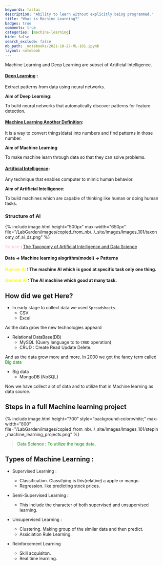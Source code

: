 ```yaml
---
keywords: fastai
description: "Ability to learn without explicitly being programmed."
title: "What is Machine Learning?"
badges: true
comments: true
categories: [machine-learning]
hide: false
search_exclude: false
nb_path: _notebooks/2021-10-27-ML-101.ipynb
layout: notebook
---
```


<!--
#################################################
### THIS FILE WAS AUTOGENERATED! DO NOT EDIT! ###
#################################################
# file to edit: _notebooks/2021-10-27-ML-101.ipynb
-->

<div class="container" id="notebook-container">
        
<div class="cell border-box-sizing text_cell rendered"><div class="inner_cell">
<div class="text_cell_render border-box-sizing rendered_html">
<p>Machine Learning and Deep Learning are subset of Artificial Intelligence.</p>
<h4 id="Deep-Learning-:"><strong><u>Deep Learning</u></strong> :<a class="anchor-link" href="#Deep-Learning-:"> </a></h4><p>Extract patterns from data using neural networks.</p>
<p><strong>Aim of Deep Learning</strong>:</p>
<p>To build neural networks that automatically discover patterns for feature detection.</p>
<h4 id="Machine-Learning-Another-Definition:"><strong><u>Machine Learning Another Definition</u></strong>:<a class="anchor-link" href="#Machine-Learning-Another-Definition:"> </a></h4><p>It is a way to convert things(data) into numbers and find patterns in those number.</p>
<p><strong>Aim of Machine Learning</strong>:</p>
<p>To make machine learn through data so that they can solve problems.</p>
<h4 id="Artificial-Intelligence:"><strong><u>Artificial Intelligence</u></strong>:<a class="anchor-link" href="#Artificial-Intelligence:"> </a></h4><p>Any technique that enables computer to mimic human behavior.</p>
<p><strong>Aim of Artificial Intelligence</strong>:</p>
<p>To build machines which are capable of thinking like human or doing human tasks.</p>
<h3 id="Structure-of-AI">Structure of AI<a class="anchor-link" href="#Structure-of-AI"> </a></h3><p>{% include image.html height="500px" max-width="650px" file="/LabGarden/images/copied_from_nb/../_site/Images/Images_101/taxonomy_of_ai_ds.png" %}</p>
<p><span style="color:pink">Source</span> : <a href="https://miro.medium.com/max/1050/1*24Hj2PgyawR20kJBj8NU0g.png" target="_blank">The Taxonomy of Artificial Intelligence and Data Science</a></p>

</div>
</div>
</div>
<div class="cell border-box-sizing text_cell rendered"><div class="inner_cell">
<div class="text_cell_render border-box-sizing rendered_html">
<h4 id="Data--&gt;-Machine-learning-alogrithm(model)--&gt;-Patterns">Data -&gt; Machine learning alogrithm(model) -&gt; Patterns<a class="anchor-link" href="#Data--&gt;-Machine-learning-alogrithm(model)--&gt;-Patterns"> </a></h4><h4 id="Narrow-AI-:-The-machine-AI-which-is-good-at-specific-task-only-one-thing."><span style="color:yellow">Narrow AI</span> : The machine AI which is good at specific task only one thing.<a class="anchor-link" href="#Narrow-AI-:-The-machine-AI-which-is-good-at-specific-task-only-one-thing."> </a></h4><h4 id="General-AI-:-The-AI-machine-which-good-at-many-task."><span style="color:yellow">General AI</span> : The AI machine which good at many task.<a class="anchor-link" href="#General-AI-:-The-AI-machine-which-good-at-many-task."> </a></h4>
</div>
</div>
</div>
<div class="cell border-box-sizing text_cell rendered"><div class="inner_cell">
<div class="text_cell_render border-box-sizing rendered_html">
<h2 id="How-did-we-get-Here?">How did we get Here?<a class="anchor-link" href="#How-did-we-get-Here?"> </a></h2><ul>
<li>In early stage to collect data we used <code>Spreadsheets</code>.<ul>
<li>CSV</li>
<li>Excel</li>
</ul>
</li>
</ul>
<p>As the data grow the new technologies appeard</p>
<ul>
<li>Relational  DataBase(DB)<ul>
<li>MySQL (Query language to to <code>CRUD</code> operation)</li>
<li>CRUD : Create Read Update Delete.</li>
</ul>
</li>
</ul>
<p>And as the data grow more and more. In 2000 we got the fancy term called <span style="color:green;"> Big data</span></p>
<ul>
<li>Big data<ul>
<li>MongoDB (NoSQL)</li>
</ul>
</li>
</ul>
<p>Now we have collect alot of data and to utilize that in Machine learning as data source.</p>
<h2 id="Steps-in-a-full-Machine-learning-project">Steps in a full Machine learning project<a class="anchor-link" href="#Steps-in-a-full-Machine-learning-project"> </a></h2><p>{% include image.html height="700" style="background-color:white;" max-width="800" file="/LabGarden/images/copied_from_nb/../_site/Images/Images_101/stepin_machine_learning_projects.png" %}</p>
<blockquote><p style="color:green">Data Science : To utilize the huge data.</p>
</blockquote>

</div>
</div>
</div>
<div class="cell border-box-sizing text_cell rendered"><div class="inner_cell">
<div class="text_cell_render border-box-sizing rendered_html">
<h2 id="Types-of-Machine-Learning-:">Types of Machine Learning :<a class="anchor-link" href="#Types-of-Machine-Learning-:"> </a></h2><ul>
<li><p>Supervised Learning :</p>
<ul>
<li>Classification.
  Classifying is this(relative) a apple or mango.</li>
<li>Regression.
  like predicting stock prices.</li>
</ul>
</li>
<li><p>Semi-Supervised Learning :</p>
<ul>
<li>This include the character of both supervised and unsupervised learning.</li>
</ul>
</li>
<li><p>Unsupervised Learning :</p>
<ul>
<li>Clustering.
  Making group of the similar data and then predict.</li>
<li>Assiciation Rule Learning.</li>
</ul>
</li>
<li><p>Reinforcement Learning</p>
<ul>
<li>Skill acquisiton.</li>
<li>Real time learning.</li>
</ul>
</li>
</ul>

</div>
</div>
</div>
</div>
 

